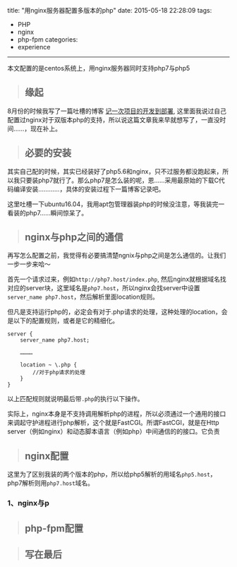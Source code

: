 title: "用nginx服务器配置多版本的php"
date: 2015-05-18 22:28:09
tags:
- PHP
- nginx
- php-fpm
categories:
- experience
---

本文配置的是centos系统上，用nginx服务器同时支持php7与php5

> ## 缘起

8月份的时候我写了一篇吐槽的博客 [记一次项目的开发到部署](http://maywanting.wang/2016/08/20/20160820project-deploy/), 这里面我说过自己配置过nginx对于双版本php的支持，所以说这篇文章我来早就想写了，一直没时间……，现在补上。

> ## 必要的安装

其实自己配的时候，其实已经装好了php5.6和nginx，只不过服务都没跑起来，所以我只要装php7就行了。那么php7是怎么装的呢，恩……采用最原始的下载C代码编译安装…………，具体的安装过程下一篇博客记录吧。

这里吐槽一下ubuntu16.04，我用apt包管理器装php的时候没注意，等我装完一看装的php7……瞬间惊呆了。

> ## nginx与php之间的通信

再写怎么配置之前，我觉得有必要搞清楚ngnix与php之间是怎么通信的。让我们一步一步来哈～

首先一个请求过来，例如`http://php7.host/index.php`, 然后nginx就根据域名找对应的server块，这里域名是`php7.host`，所以nginx会找server中设置 `server_name php7.host`，然后解析里面location规则。

但凡是支持运行php的，必定会有对于.php请求的处理，这种处理的location，会是以下的配置规则，或者是它的精细化。

``` config
server {
    server_name php7.host;

    …………

    location ~ \.php {
        //对于php请求的处理
    }
}
```

以上匹配规则就说明最后带`.php`的执行以下操作。

实际上，nginx本身是不支持调用解析php的进程，所以必须通过一个通用的接口来调起守护进程进行php解析，这个就是FastCGI。所谓FastCGI，就是在Http server（例如nginx）和动态脚本语言（例如php）中间通信的的接口。它负责
> ## nginx配置

这里为了区别我装的两个版本的php，所以给php5解析的用域名`php5.host`，php7解析则用`php7.host`域名。

### 1、nginx与p

> ## php-fpm配置

> ## 写在最后
